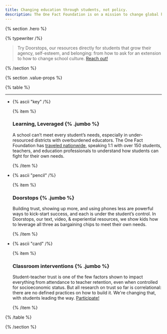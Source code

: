 ```yaml
---
title: Changing education through students, not policy.
description: The One Fact Foundation is on a mission to change global health care and education using open source principles.
---
```


{% section .hero %}

{% typewriter /%}

> Try Doorstops, our resources directly for students that grow their agency, self-esteem, and belonging: from how to ask for an extension to how to change school culture. [Reach out!](mailto:ben@onefact.org)


{% /section %}

{% section .value-props %}

{% table %}

---

- {% ascii "key" /%}

  {% item %}

  ### Learning, Leveraged {% .jumbo %}

  A school can’t meet every student’s needs, especially in under-resourced districts with overburdened educators. The One Fact Foundation has [traveled nationwide](/pdfs/Leveraged.pdf), speaking 1:1 with over 150 students, teachers, and education professionals to understand how students can fight for their own needs.

  {% /item %}

- {% ascii "pencil" /%}

  {% item %}

  ### Doorstops {% .jumbo %}

  Building trust, showing up more, and using phones less are powerful ways to kick-start success, and each is under the student’s control. In Doorstops, our text, video, & experiential resources, we show kids how to leverage all three as bargaining chips to meet their own needs.

  {% /item %}

- {% ascii "card" /%}

  {% item %}

  ### Classroom interventions {% .jumbo %}

  Student-teacher trust is one of the few factors shown to impact everything from attendance to teacher retention, even when controlled for socioeconomic status. But all research on trust so far is correlational: there are no defined practices on how to build it. We're changing that, with students leading the way. [Participate!](/intervention)

  {% /item %}

{% /table %}

{% /section %}